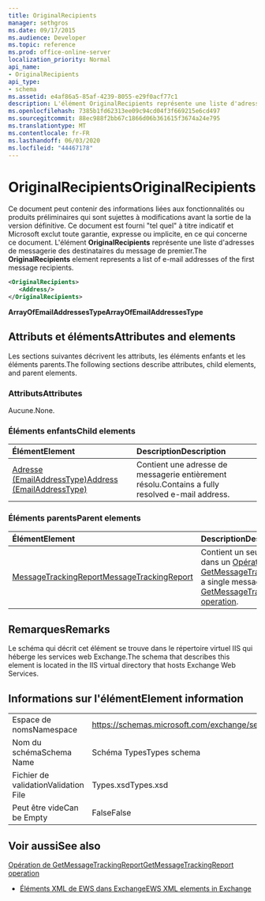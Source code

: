 ```yaml
---
title: OriginalRecipients
manager: sethgros
ms.date: 09/17/2015
ms.audience: Developer
ms.topic: reference
ms.prod: office-online-server
localization_priority: Normal
api_name:
- OriginalRecipients
api_type:
- schema
ms.assetid: e4af86a5-85af-4239-8055-e29f0acf77c1
description: L'élément OriginalRecipients représente une liste d'adresses de messagerie des destinataires du message de premier.
ms.openlocfilehash: 7385b1fd62313ee09c94cd04f3f669215e6cd497
ms.sourcegitcommit: 88ec988f2bb67c1866d06b361615f3674a24e795
ms.translationtype: MT
ms.contentlocale: fr-FR
ms.lasthandoff: 06/03/2020
ms.locfileid: "44467178"
---
```

# <a name="originalrecipients"></a><span data-ttu-id="22d56-103">OriginalRecipients</span><span class="sxs-lookup"><span data-stu-id="22d56-103">OriginalRecipients</span></span>

<span data-ttu-id="22d56-104">Ce document peut contenir des informations liées aux fonctionnalités ou produits préliminaires qui sont sujettes à modifications avant la sortie de la version définitive. Ce document est fourni "tel quel" à titre indicatif et Microsoft exclut toute garantie, expresse ou implicite, en ce qui concerne ce document. L'élément **OriginalRecipients** représente une liste d'adresses de messagerie des destinataires du message de premier.</span><span class="sxs-lookup"><span data-stu-id="22d56-104">The **OriginalRecipients** element represents a list of e-mail addresses of the first message recipients.</span></span> 
  
```XML
<OriginalRecipients>
   <Address/>
</OriginalRecipients>
```

 <span data-ttu-id="22d56-105">**ArrayOfEmailAddressesType**</span><span class="sxs-lookup"><span data-stu-id="22d56-105">**ArrayOfEmailAddressesType**</span></span>
## <a name="attributes-and-elements"></a><span data-ttu-id="22d56-106">Attributs et éléments</span><span class="sxs-lookup"><span data-stu-id="22d56-106">Attributes and elements</span></span>

<span data-ttu-id="22d56-107">Les sections suivantes décrivent les attributs, les éléments enfants et les éléments parents.</span><span class="sxs-lookup"><span data-stu-id="22d56-107">The following sections describe attributes, child elements, and parent elements.</span></span>
  
### <a name="attributes"></a><span data-ttu-id="22d56-108">Attributs</span><span class="sxs-lookup"><span data-stu-id="22d56-108">Attributes</span></span>

<span data-ttu-id="22d56-109">Aucune.</span><span class="sxs-lookup"><span data-stu-id="22d56-109">None.</span></span>
  
### <a name="child-elements"></a><span data-ttu-id="22d56-110">Éléments enfants</span><span class="sxs-lookup"><span data-stu-id="22d56-110">Child elements</span></span>

|<span data-ttu-id="22d56-111">**Élément**</span><span class="sxs-lookup"><span data-stu-id="22d56-111">**Element**</span></span>|<span data-ttu-id="22d56-112">**Description**</span><span class="sxs-lookup"><span data-stu-id="22d56-112">**Description**</span></span>|
|:-----|:-----|
|[<span data-ttu-id="22d56-113">Adresse (EmailAddressType)</span><span class="sxs-lookup"><span data-stu-id="22d56-113">Address (EmailAddressType)</span></span>](address-emailaddresstype.md) <br/> |<span data-ttu-id="22d56-114">Contient une adresse de messagerie entièrement résolu.</span><span class="sxs-lookup"><span data-stu-id="22d56-114">Contains a fully resolved e-mail address.</span></span>  <br/> |
   
### <a name="parent-elements"></a><span data-ttu-id="22d56-115">Éléments parents</span><span class="sxs-lookup"><span data-stu-id="22d56-115">Parent elements</span></span>

|<span data-ttu-id="22d56-116">**Élément**</span><span class="sxs-lookup"><span data-stu-id="22d56-116">**Element**</span></span>|<span data-ttu-id="22d56-117">**Description**</span><span class="sxs-lookup"><span data-stu-id="22d56-117">**Description**</span></span>|
|:-----|:-----|
|[<span data-ttu-id="22d56-118">MessageTrackingReport</span><span class="sxs-lookup"><span data-stu-id="22d56-118">MessageTrackingReport</span></span>](messagetrackingreport.md) <br/> |<span data-ttu-id="22d56-119">Contient un seul message renvoyé dans un [Opération de GetMessageTrackingReport](getmessagetrackingreport-operation.md).</span><span class="sxs-lookup"><span data-stu-id="22d56-119">Contains a single message that is returned in a [GetMessageTrackingReport operation](getmessagetrackingreport-operation.md).</span></span>  <br/> |
   
## <a name="remarks"></a><span data-ttu-id="22d56-120">Remarques</span><span class="sxs-lookup"><span data-stu-id="22d56-120">Remarks</span></span>

<span data-ttu-id="22d56-121">Le schéma qui décrit cet élément se trouve dans le répertoire virtuel IIS qui héberge les services web Exchange.</span><span class="sxs-lookup"><span data-stu-id="22d56-121">The schema that describes this element is located in the IIS virtual directory that hosts Exchange Web Services.</span></span>
  
## <a name="element-information"></a><span data-ttu-id="22d56-122">Informations sur l'élément</span><span class="sxs-lookup"><span data-stu-id="22d56-122">Element information</span></span>

|||
|:-----|:-----|
|<span data-ttu-id="22d56-123">Espace de noms</span><span class="sxs-lookup"><span data-stu-id="22d56-123">Namespace</span></span>  <br/> |https://schemas.microsoft.com/exchange/services/2006/types  <br/> |
|<span data-ttu-id="22d56-124">Nom du schéma</span><span class="sxs-lookup"><span data-stu-id="22d56-124">Schema Name</span></span>  <br/> |<span data-ttu-id="22d56-125">Schéma Types</span><span class="sxs-lookup"><span data-stu-id="22d56-125">Types schema</span></span>  <br/> |
|<span data-ttu-id="22d56-126">Fichier de validation</span><span class="sxs-lookup"><span data-stu-id="22d56-126">Validation File</span></span>  <br/> |<span data-ttu-id="22d56-127">Types.xsd</span><span class="sxs-lookup"><span data-stu-id="22d56-127">Types.xsd</span></span>  <br/> |
|<span data-ttu-id="22d56-128">Peut être vide</span><span class="sxs-lookup"><span data-stu-id="22d56-128">Can be Empty</span></span>  <br/> |<span data-ttu-id="22d56-129">False</span><span class="sxs-lookup"><span data-stu-id="22d56-129">False</span></span>  <br/> |
   
## <a name="see-also"></a><span data-ttu-id="22d56-130">Voir aussi</span><span class="sxs-lookup"><span data-stu-id="22d56-130">See also</span></span>



[<span data-ttu-id="22d56-131">Opération de GetMessageTrackingReport</span><span class="sxs-lookup"><span data-stu-id="22d56-131">GetMessageTrackingReport operation</span></span>](getmessagetrackingreport-operation.md)


- [<span data-ttu-id="22d56-132">Éléments XML de EWS dans Exchange</span><span class="sxs-lookup"><span data-stu-id="22d56-132">EWS XML elements in Exchange</span></span>](ews-xml-elements-in-exchange.md)

